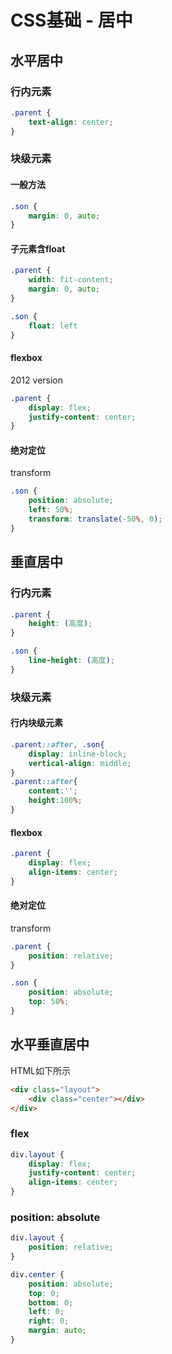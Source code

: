 # CSS基础 - 居中
## 水平居中
### 行内元素
```css
.parent {
    text-align: center;
}
```

### 块级元素
#### 一般方法
```css
.son {
    margin: 0, auto;
}
```

#### 子元素含float
```css
.parent {
    width: fit-content;
    margin: 0, auto;
}

.son {
    float: left
}
```

#### flexbox
2012 version
```css
.parent {
    display: flex;
    justify-content: center;
}
```
#### 绝对定位
transform
```css
.son {
    position: absolute;
    left: 50%;
    transform: translate(-50%, 0);
}
```

## 垂直居中
### 行内元素
```css
.parent {
    height: (高度);
}

.son {
    line-height: (高度);
}
```

### 块级元素
#### 行内块级元素
```css
.parent::after, .son{
    display: inline-block;
    vertical-align: middle;
}
.parent::after{
    content:'';
    height:100%;
}
```

#### flexbox
```css
.parent {
    display: flex;
    align-items: center;
}
```

#### 绝对定位
transform
```css
.parent {
    position: relative;
}

.son {
    position: absolute;
    top: 50%;
}
```

## 水平垂直居中
HTML如下所示
```html
<div class="layout">
    <div class="center"></div>
</div>
```

### flex
```css
div.layout {
    display: flex;
    justify-content: center;
    align-items: center;
}
```

### position: absolute
```css
div.layout {
    position: relative;
}

div.center {
    position: absolute;
    top: 0;
    bottom: 0;
    left: 0;
    right: 0;
    margin: auto;
}
```
